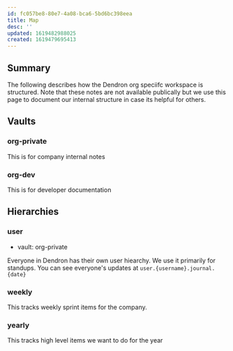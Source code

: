 ```yaml
---
id: fc057be8-80e7-4a08-bca6-5bd6bc398eea
title: Map
desc: ''
updated: 1619482988025
created: 1619479695413
---
```


## Summary

The following describes how the Dendron org speciifc workspace is structured. Note that these notes are not available publically but we use this page to document our internal structure in case its helpful for others.

## Vaults

### org-private

This is for company internal notes

### org-dev

This is for developer documentation 

## Hierarchies

### user
- vault: org-private

Everyone in Dendron has their own user hiearchy. We use it primarily for standups. You can see everyone's updates at `user.{username}.journal.{date}`

### weekly

This tracks weekly sprint items for the company. 

### yearly

This tracks high level items we want to do for the year
